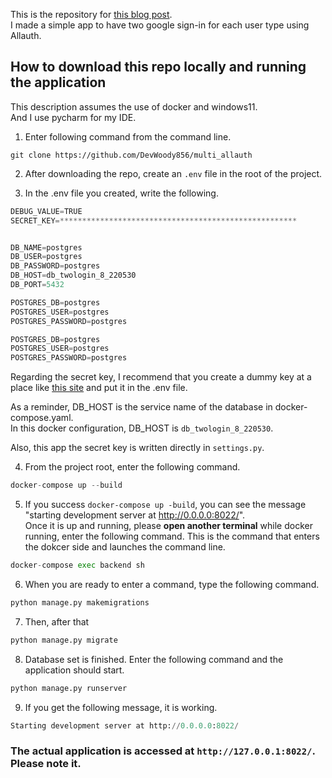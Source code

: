 This is the repository for <a href="https://rx-36.life/post/create-an-application-with-multiple-login-pages-with-allauth/" target="_blank">this blog post</a>.  
I made a simple app to have two google sign-in for each user type using Allauth.


## How to download this repo locally and running the application

This description assumes the use of docker and windows11.  
And I use pycharm for my IDE.


1. Enter following command from the command line.
```
git clone https://github.com/DevWoody856/multi_allauth
```

2. After downloading the repo, create an `.env` file in the root of the project.

3. In the .env file you created, write the following.

```python
DEBUG_VALUE=TRUE
SECRET_KEY=*****************************************************


DB_NAME=postgres
DB_USER=postgres
DB_PASSWORD=postgres
DB_HOST=db_twologin_8_220530
DB_PORT=5432

POSTGRES_DB=postgres
POSTGRES_USER=postgres
POSTGRES_PASSWORD=postgres

POSTGRES_DB=postgres
POSTGRES_USER=postgres
POSTGRES_PASSWORD=postgres
```
Regarding the secret key, I recommend that you create a dummy key at a place like <a href="https://miniwebtool.com/django-secret-key-generator/" target="_blank">this site</a> and put it in the .env file.


As a reminder, DB_HOST is the service name of the database in docker-compose.yaml.  
In this docker configuration, DB_HOST is `db_twologin_8_220530`.

Also, this app the secret key is written directly in `settings.py`.

4. From the project root, enter the following command.

```python
docker-compose up --build
```

5. If you success `docker-compose up -build`, you can see the message "starting development server at http://0.0.0.0:8022/".   
Once it is up and running, please **open another terminal** while docker running, enter the following command.
This is the command that enters the dokcer side and launches the command line.

```python
docker-compose exec backend sh
```

6. When you are ready to enter a command, type the following command.
```python
python manage.py makemigrations
```

7. Then, after that
```python
python manage.py migrate
```

8. Database set is finished.
Enter the following command and the application should start.
```python
python manage.py runserver
```

9. If  you get the following message, it is working.
```python
Starting development server at http://0.0.0.0:8022/
```

### The actual application is accessed at `http://127.0.0.1:8022/`. Please note it.